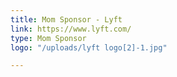 ```yaml
---
title: Mom Sponsor - Lyft
link: https://www.lyft.com/
type: Mom Sponsor
logo: "/uploads/lyft logo[2]-1.jpg"

---
```

